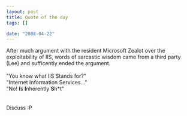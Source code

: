 ```yaml
--- 
layout: post
title: Quote of the day
tags: []

date: "2008-04-22"
---
```

After much argument with the resident Microsoft Zealot over the exploitability of IIS, words of sarcastic wisdom came from a third party (Lee) and sufficently ended the argument.<br /><br />"You know what IIS Stands for?"<br />"Internet Information Services..."<br />"No! <b>I</b>s <b>I</b>nherently <b>S</b>h*t"<br /><br /><br />Discuss :P<br /><br /><br /><br /><br /><br /><br /><br />
